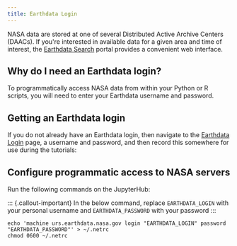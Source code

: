 ```yaml
---
title: Earthdata Login
---
```



NASA data are stored at one of several Distributed Active Archive Centers (DAACs). If you're interested in available data for a given area and time of interest, the [Earthdata Search](https://earthdata.nasa.gov/) portal provides a convenient web interface.

## Why do I need an Earthdata login?

To programmatically access NASA data from within your Python or R scripts, you will need to enter your Earthdata username and password.

## Getting an Earthdata login

If you do not already have an Earthdata login, then navigate to the [Earthdata Login](https://urs.earthdata.nasa.gov/) page, a username and password, and then record this somewhere for use during the tutorials:

## Configure programmatic access to NASA servers

Run the following commands on the JupyterHub:

::: {.callout-important}
In the below command, replace `EARTHDATA_LOGIN` with your personal username and
`EARTHDATA_PASSWORD` with your password
:::

```
echo 'machine urs.earthdata.nasa.gov login "EARTHDATA_LOGIN" password "EARTHDATA_PASSWORD"' > ~/.netrc
chmod 0600 ~/.netrc
```
